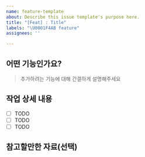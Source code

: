 ```yaml
---
name: feature-template
about: Describe this issue template's purpose here.
title: "[Feat] : Title"
labels: "\U0001F4AB feature"
assignees: ''

---
```


## 어떤 기능인가요?

> 추가하려는 기능에 대해 간결하게 설명해주세요

## 작업 상세 내용

- [ ] TODO
- [ ] TODO
- [ ] TODO

## 참고할만한 자료(선택)
